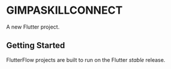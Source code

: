 # GIMPASKILLCONNECT

A new Flutter project.

## Getting Started

FlutterFlow projects are built to run on the Flutter _stable_ release.
